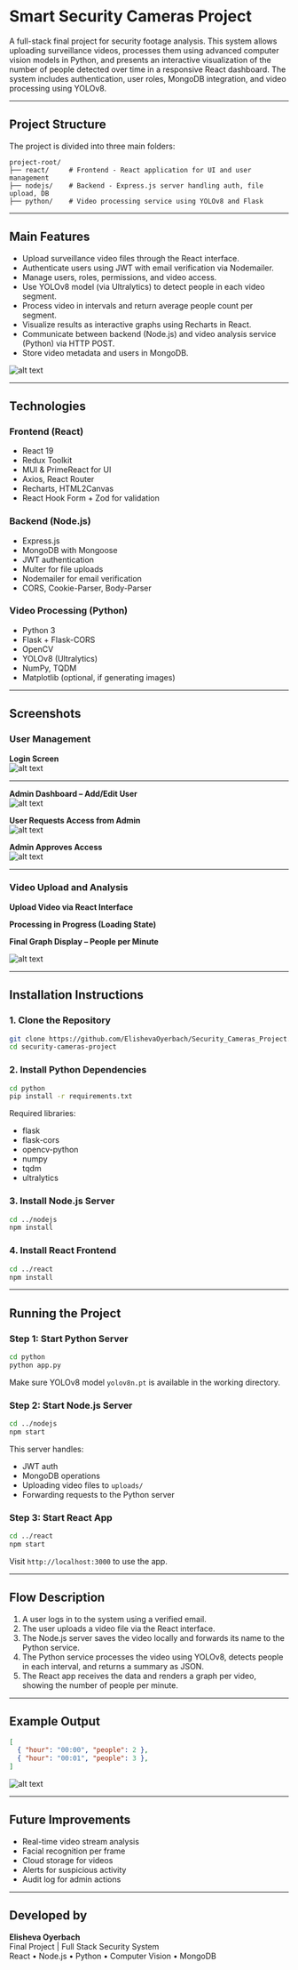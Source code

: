 # Smart Security Cameras Project

A full-stack final project for security footage analysis. This system allows uploading surveillance videos, processes them using advanced computer vision models in Python, and presents an interactive visualization of the number of people detected over time in a responsive React dashboard. The system includes authentication, user roles, MongoDB integration, and video processing using YOLOv8.

---

## Project Structure

The project is divided into three main folders:

```
project-root/
├── react/     # Frontend - React application for UI and user management
├── nodejs/    # Backend - Express.js server handling auth, file upload, DB
├── python/    # Video processing service using YOLOv8 and Flask
```


---

## Main Features

- Upload surveillance video files through the React interface.
- Authenticate users using JWT with email verification via Nodemailer.
- Manage users, roles, permissions, and video access.
- Use YOLOv8 model (via Ultralytics) to detect people in each video segment.
- Process video in intervals and return average people count per segment.
- Visualize results as interactive graphs using Recharts in React.
- Communicate between backend (Node.js) and video analysis service (Python) via HTTP POST.
- Store video metadata and users in MongoDB.

![alt text](screenshots/צילום%20מסך%202025-07-07%20200410.png)

---

## Technologies

### Frontend (React)
- React 19
- Redux Toolkit
- MUI & PrimeReact for UI
- Axios, React Router
- Recharts, HTML2Canvas
- React Hook Form + Zod for validation

### Backend (Node.js)
- Express.js
- MongoDB with Mongoose
- JWT authentication
- Multer for file uploads
- Nodemailer for email verification
- CORS, Cookie-Parser, Body-Parser

### Video Processing (Python)
- Python 3
- Flask + Flask-CORS
- OpenCV
- YOLOv8 (Ultralytics)
- NumPy, TQDM
- Matplotlib (optional, if generating images)

---

## Screenshots

### User Management

**Login Screen**  
![alt text](screenshots/צילום%20מסך%202025-07-07%20203748.png)

---

**Admin Dashboard – Add/Edit User**  
![alt text](screenshots/צילום%20מסך%202025-07-07%20201144.png)

**User Requests Access from Admin**  
![alt text](screenshots/צילום%20מסך%202025-07-07%20201952.png)

**Admin Approves Access**  
![alt text](screenshots/צילום%20מסך%202025-07-07%20201716.png)

---

### Video Upload and Analysis

**Upload Video via React Interface**  


**Processing in Progress (Loading State)**  


**Final Graph Display – People per Minute**  

![alt text](screenshots/צילום%20מסך%202025-07-07%20202112.png)

---

## Installation Instructions

### 1. Clone the Repository

```bash
git clone https://github.com/ElishevaOyerbach/Security_Cameras_Project.git
cd security-cameras-project
```

### 2. Install Python Dependencies

```bash
cd python
pip install -r requirements.txt
```

Required libraries:
- flask
- flask-cors
- opencv-python
- numpy
- tqdm
- ultralytics

### 3. Install Node.js Server

```bash
cd ../nodejs
npm install
```

### 4. Install React Frontend

```bash
cd ../react
npm install
```

---

## Running the Project

### Step 1: Start Python Server

```bash
cd python
python app.py
```

Make sure YOLOv8 model `yolov8n.pt` is available in the working directory.

### Step 2: Start Node.js Server

```bash
cd ../nodejs
npm start
```

This server handles:
- JWT auth
- MongoDB operations
- Uploading video files to `uploads/`
- Forwarding requests to the Python server

### Step 3: Start React App

```bash
cd ../react
npm start
```

Visit `http://localhost:3000` to use the app.

---

## Flow Description

1. A user logs in to the system using a verified email.
2. The user uploads a video file via the React interface.
3. The Node.js server saves the video locally and forwards its name to the Python service.
4. The Python service processes the video using YOLOv8, detects people in each interval, and returns a summary as JSON.
5. The React app receives the data and renders a graph per video, showing the number of people per minute.



---

## Example Output

```json
[
  { "hour": "00:00", "people": 2 },
  { "hour": "00:01", "people": 3 },
]
```

![alt text](screenshots/צילום%20מסך%202025-07-07%20201838.png)


---

## Future Improvements

- Real-time video stream analysis
- Facial recognition per frame
- Cloud storage for videos
- Alerts for suspicious activity
- Audit log for admin actions

---


## Developed by

**Elisheva Oyerbach**  
Final Project | Full Stack Security System  
React • Node.js • Python • Computer Vision • MongoDB
